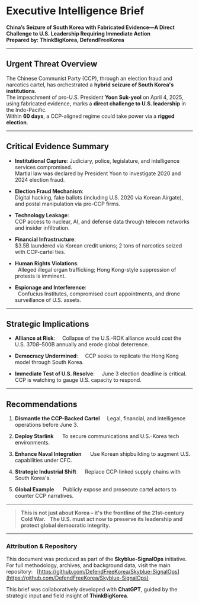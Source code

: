 # Executive Intelligence Brief  
**China’s Seizure of South Korea with Fabricated Evidence—A Direct Challenge to U.S. Leadership Requiring Immediate Action**<br>
**Prepared by: ThinkBigKorea, DefendFreeKorea**


---

## Urgent Threat Overview

The Chinese Communist Party (CCP), through an election fraud and narcotics cartel, has orchestrated a **hybrid seizure of South Korea's institutions**.<br>
The impeachment of pro-U.S. President **Yoon Suk-yeol** on April 4, 2025, using fabricated evidence, marks a **direct challenge to U.S. leadership** in the Indo-Pacific.<br>
Within **60 days**, a CCP-aligned regime could take power via a **rigged election**.


---

## Critical Evidence Summary

- **Institutional Capture**: Judiciary, police, legislature, and intelligence services compromised.<br>
  Martial law was declared by President Yoon to investigate 2020 and 2024 election fraud.

- **Election Fraud Mechanism**:<br>
  Digital hacking, fake ballots (including U.S. 2020 via Korean Airgate), and postal manipulation via pro-CCP firms.
  
- **Technology Leakage**:<br>
  CCP access to nuclear, AI, and defense data through telecom networks and insider infiltration.
  
- **Financial Infrastructure**:<br>
  $3.5B laundered via Korean credit unions; 2 tons of narcotics seized with CCP-cartel ties.
  
- **Human Rights Violations**:<br>
  Alleged illegal organ trafficking; Hong Kong-style suppression of protests is imminent.
  
- **Espionage and Interference**:<br>
  Confucius Institutes, compromised court appointments, and drone surveillance of U.S. assets.


---

## Strategic Implications

- **Alliance at Risk**:  
  Collapse of the U.S.-ROK alliance would cost the U.S. $370B–$500B annually and erode global deterrence.

- **Democracy Undermined**:  
  CCP seeks to replicate the Hong Kong model through South Korea.

- **Immediate Test of U.S. Resolve**:  
  June 3 election deadline is critical. CCP is watching to gauge U.S. capacity to respond.


---

## Recommendations

1. **Dismantle the CCP-Backed Cartel**  
   Legal, financial, and intelligence operations before June 3.

2. **Deploy Starlink**  
   To secure communications and U.S.-Korea tech environments.

3. **Enhance Naval Integration**  
   Use Korean shipbuilding to augment U.S. capabilities under CFC.

4. **Strategic Industrial Shift**  
   Replace CCP-linked supply chains with South Korea's.

5. **Global Example**  
   Publicly expose and prosecute cartel actors to counter CCP narratives.


---

> **This is not just about Korea – it's the frontline of the 21st-century Cold War.**  
> **The U.S. must act now to preserve its leadership and protect global democratic integrity.**

---

### Attribution & Repository

This document was produced as part of the **Skyblue-SignalOps** initiative.  
For full methodology, archives, and background data, visit the main repository:  
[https://github.com/DefendFreeKorea/Skyblue-SignalOps](https://github.com/DefendFreeKorea/Skyblue-SignalOps)

This brief was collaboratively developed with **ChatGPT**, guided by the strategic input and field insight of **ThinkBigKorea**.
